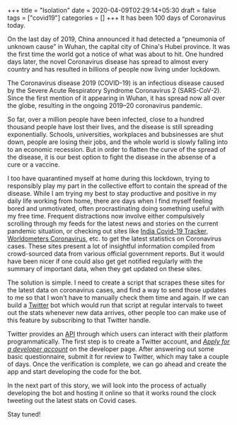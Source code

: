 +++
title = "Isolation"
date = 2020-04-09T02:29:14+05:30
draft = false
tags = ["covid19"]
categories = []
+++
It has been 100 days of Coronavirus today.

On the last day of 2019, China announced it had detected a “pneumonia of unknown cause” in  Wuhan, the capital city of China's Hubei province.
It was the first time the world got a notice of what was about to hit.
One hundred days later, the novel Coronavirus disease has spread to almost every country and has resulted in billions of people now living under lockdown. 

The Coronavirus disease 2019 (COVID-19) is an infectious disease caused by the Severe Acute Respiratory Syndrome Coronavirus 2 (SARS-CoV-2). Since the first mention of it appearing in Wuhan, it has spread now all over the globe, resulting in the ongoing 2019–20 coronavirus pandemic.

So far, over a million people have been infected, close to a hundred thousand people have lost their lives, and the disease is still spreading exponentially.
Schools, universities, workplaces and bubsinesses are shut down, people are losing their jobs, and the whole world is slowly falling into to an economic recession.
But in order to flatten the curve of the spread of the disease, it is our best option to fight the disease in the absense of a cure or a vaccine.

I too have quarantined myself at home during this lockdown, trying to responsibly play my part in the collective effort to contain the spread of the disease.
While I am trying my best to stay productive and positive in my daily life working from home, there are days when I find myself feeling bored and unmotivated, often procrastinating doing something useful with my free time.
Frequent distractions now involve either compulsively scrolling through my feeds for the latest news and stories on the current pandemic situation, or checking out sites like [India Covid-19 Tracker](https://www.covid19india.org), [Worldometers Coronavirus](https://www.worldometers.info/coronavirus/), etc. to get the latest statistics on Coronavirus cases.
These sites present a lot of insightful information compiled from crowd-sourced data from various official government reports.
But it would have been nicer if one could also get get notified regularly with the summary of important data, when they get updated on these sites.

The solution is simple. I need to create a script that scrapes these sites for the latest data on coronavirus cases, and find a way to send those updates to me so that I won't have to manually check them time and again.
If we can build a [Twitter](https://twitter.com) bot which would run that script at regular intervals to tweet out the stats whenever new data arrives, other people too can make use of this feature by subscribing to that Twitter handle.

Twitter provides an [API](https://developer.twitter.com) through which users can interact with their platform programmatically.
The first step is to create a Twitter account, and _[Apply for a developer account](https://developer.twitter.com/en/apply-for-access)_ on the developer page.
After answering out some basic questionnaire, submit it for review to Twitter, which may take a couple of days.
Once the verification is complete, we can go ahead and create the app and start developing the code for the bot.

In the next part of this story, we will look into the process of actually developing the bot and hosting it online so that it works round the clock tweeting out the latest stats on Covid cases.

Stay tuned!

